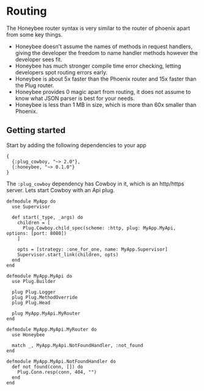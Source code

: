 # Routing
The Honeybee router syntax is very similar to the router of phoenix apart from some key things.

 - Honeybee doesn't assume the names of methods in request handlers, giving the developer the freedom to name handler methods however the developer sees fit.
 - Honeybee has much stronger compile time error checking, letting developers spot routing errors early.
 - Honeybee is about 5x faster than the Phoenix router and 15x faster than the Plug router.
 - Honeybee provides 0 magic apart from routing, it does not assume to know what JSON parser is best for your needs.
 - Honeybee is less than 1 MB in size, which is more than 60x smaller than Phoenix.

## Getting started
Start by adding the following dependencies to your app

```
{
  {:plug_cowboy, "~> 2.0"},
  {:honeybee, "~> 0.1.0"}
}
```

The `:plug_cowboy` dependency has Cowboy in it, which is an http/https server.
Lets start Cowboy with an Api plug.

```
defmodule MyApp do
  use Supervisor

  def start(_type, _args) do
    children = [
      Plug.Cowboy.child_spec(scheme: :http, plug: MyApp.MyApi, options: [port: 8080])
    ]
    
    opts = [strategy: :one_for_one, name: MyApp.Supervisor]
    Supervisor.start_link(children, opts)
  end
end
```

```
defmodule MyApp.MyApi do
  use Plug.Builder

  plug Plug.Logger
  plug Plug.MethodOverride
  plug Plug.Head

  plug MyApp.MyApi.MyRouter
end
```

```
defmodule MyApp.MyApi.MyRouter do
  use Honeybee

  match _, MyApp.MyApi.NotFoundHandler, :not_found
end
```

```
defmodule MyApp.MyApi.NotFoundHandler do
  def not_found(conn, []) do
    Plug.Conn.resp(conn, 404, "")
  end
end
```


